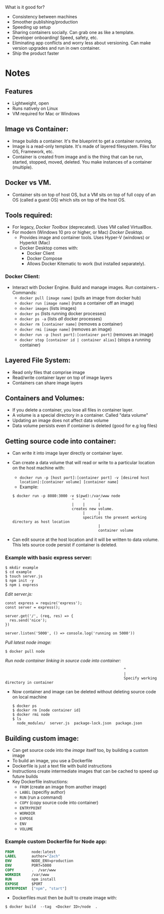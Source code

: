 What is it good for?

- Consistency between machines
- Smoother publishing/production
- Speeding up setup
- Sharing containers socially. Can grab one as like a template.
- Developer onboarding! Speed, safety, etc.
- Eliminating app conflicts and worry less about versioning. Can make version upgrades and run in own container.
- Ship the product faster

# Notes

 ## Features

- Lightweight, open
- Runs natively on Linux
- VM required for Mac or Windows

## Image vs Container:

- Image builds a container. It's the blueprint to get a container running.
- Image is a read-only template. It's made of layered filesystem. Files for OS, Framework, etc.
- Container is created from image and is the thing that can be run, started, stopped, moved, deleted. You make instances of a container (multiple).

## Docker vs VM.

- Container sits on top of host OS, but a VM sits on top of full copy of an OS (called a guest OS) which sits on top of the host OS.

## Tools required:

- For legacy, _Docker Toolbox_ (deprecated). Uses VM called VirtualBox.
- For modern (Windows 10 pro or higher, or Mac) _Docker Desktop_.
  - Provides image and container tools. Uses Hyper-V (windows) or Hyperkit (Mac)
  - Docker Desktop comes with:
    - Docker Client
    - Docker Compose
    - Allows Docker Kitematic to work (but installed separately).

### Docker Client:

- Interact with Docker Engine. Build and manage images. Run containers.- Commands:
  - `docker pull [image name]` (pulls an image from docker hub)
  - `docker run [image name]` (runs a container off an image)
  - `docker images` (lists images)
  - `docker ps` (lists running docker processes)
  - `docker ps -a` (lists *all* docker processes)
  - `docker rm [container name]` (removes a container)
  - `docker rmi [image name]` (removes an image)
  - `docker run -p [host port]:[container port]` (removes an image)
  - `docker stop [container id | container alias]` (stops a running container)
   
## Layered File System:

- Read only files that comprise image
- Read/write container layer on top of image layers
- Containers can share image layers

## Containers and Volumes:

- If you delete a container, you lose all files in container layer.
- A volume is a special directory in a container. Called "data volume"
- Updating an image does not affect data volume
- Data volume persists even if container is deleted (good for e.g log files)

## Getting source code into container:

- Can write it into image layer directly or container layer.
- Can create a data volume that will read or write to a particular location on the host machine with:
  - `docker run -p [host port]:[container port] -v [desired host location]:[container volume] [container name]`
  - Example:

  ```console
  $ docker run -p 8080:3000 -v $(pwd):/var/www node
                             ^    ^      ^
                             |    |      |
                             creates new volume.
                                  |      |
                                  specifies the present working directory as host location
                                         |
                                         container volume
  ``` 
  
- Can edit source at the host location and it will be written to data volume. This lets source code persist if container is deleted.

### Example with basic express server:

```console
$ mkdir example
$ cd example
$ touch server.js
$ npm init -y
$ npm i express
```

*Edit server.js:*

```node
const express = require('express');
const server = express();

server.get('/', (req, res) => {
  res.send('nice');
})

server.listen('5000', () => console.log('running on 5000'))
```

*Pull latest node image:*

`$ docker pull node`

*Run node container linking in source code into container:*

```$ docker run -p 5000:5000 -v $(pwd):/var/www -w "/var/www" node server.js
                                                      ^
                                                      |
                                                      Specify working directory in container
```

  - Now container and image can be deleted without deleting source code on local machine

    ```console
    $ docker ps
    $ docker rm [node container id]
    $ docker rmi node
    $ ls
      node_modules/  server.js  package-lock.json  package.json
    ```
    
## Building custom image:

- Can get source code into the *image* itself too, by building a custom image
- To build an image, you use a Dockerfile
- Dockerfile is just a text file with build instructions
- Instructions create intermediate images that can be cached to speed up future builds
- Key Dockerfile instructions:
  - `FROM` (create an image from another image)
  - `LABEL` (specifiy author)
  - `RUN` (run a command)
  - `COPY` (copy source code into container)
  - `ENTRYPOINT`
  - `WORKDIR`
  - `EXPOSE`
  - `ENV`
  - `VOLUME`

### Example custom Dockerfile for Node app:

  ```dockerfile
  FROM        node:latest
  LABEL       author="Zach"
  ENV         NODE_ENV=production
  ENV         PORT=5000
  COPY        .  /var/www
  WORKDIR     /var/www
  RUN         npm install
  EXPOSE      $PORT
  ENTRYPOINT  ["npm", "start"]
  ```

- Dockerfiles must then be *built* to create image with:

`$ docker build  --tag  <Docker ID>/node  .`
